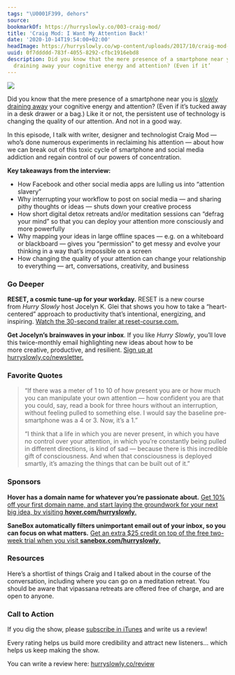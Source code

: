 ```yaml
---
tags: "\U0001F399, dehors"
source:
bookmarkOf: https://hurryslowly.co/003-craig-mod/
title: 'Craig Mod: I Want My Attention Back!'
date: '2020-10-14T19:54:00+02:00'
headImage: https://hurryslowly.co/wp-content/uploads/2017/10/craig-mod-1200.jpg
uuid: 0f7ddddd-783f-4055-8292-cfbc1916ebd8
description: Did you know that the mere presence of a smartphone near you is slowly
  draining away your cognitive energy and attention? (Even if it’
---
```


![](https://hurryslowly.co/wp-content/uploads/2017/10/craig-mod-1200.jpg)

Did you know that the mere presence of a smartphone near you is [slowly draining away](https://www.sciencedaily.com/releases/2017/06/170623133039.htm) your cognitive energy and attention? (Even if it’s tucked away in a desk drawer or a bag.) Like it or not, the persistent use of technology is changing the quality of our attention. And not in a good way.

In this episode, I talk with writer, designer and technologist Craig Mod — who’s done numerous experiments in reclaiming his attention — about how we can break out of this toxic cycle of smartphone and social media addiction and regain control of our powers of concentration.

**Key takeaways from the interview:**

*   How Facebook and other social media apps are lulling us into “attention slavery”
*   Why interrupting your workflow to post on social media — and sharing pithy thoughts or ideas — shuts down your creative process
*   How short digital detox retreats and/or meditation sessions can “defrag your mind” so that you can deploy your attention more consciously and more powerfully
*   Why mapping your ideas in large offline spaces — e.g. on a whiteboard or blackboard — gives you “permission” to get messy and evolve your thinking in a way that’s impossible on a screen
*   How changing the quality of your attention can change your relationship to everything — art, conversations, creativity, and business

### Go Deeper

**RESET, a cosmic tune-up for your workday.** RESET is a new course from _Hurry Slowly_ host Jocelyn K. Glei that shows you how to take a “heart-centered” approach to productivity that’s intentional, energizing, and inspiring. [Watch the 30-second trailer at reset-course.com.](https://reset-course.com/)

**Get Jocelyn’s brainwaves in your inbox**. If you like _Hurry Slowly_, you’ll love this twice-monthly email highlighting new ideas about how to be more creative, productive, and resilient. [Sign up at hurryslowly.co/newsletter.](https://hurryslowly.co/newsletter/)

### Favorite Quotes

> “If there was a meter of 1 to 10 of how present you are or how much you can manipulate your own attention — how confident you are that you could, say, read a book for three hours without an interruption, without feeling pulled to something else. I would say the baseline pre-smartphone was a 4 or 3. Now, it’s a 1.”
> 
> “I think that a life in which you are never present, in which you have no control over your attention, in which you’re constantly being pulled in different directions, is kind of sad — because there is this incredible gift of consciousness. And when that consciousness is deployed smartly, it’s amazing the things that can be built out of it.”

### Sponsors

**Hover has a domain name for whatever you’re passionate about.** [Get 10% off your first domain name, and start laying the groundwork for your next big idea, by visiting **hover.com/hurryslowly**.](http://hover.com/hurryslowly.co)

**SaneBox automatically filters unimportant email out of your inbox, so you can focus on what matters.** [Get an extra $25 credit on top of the free two-week trial when you visit **sanebox.com/hurryslowly**.](http://sanebox.com/hurryslowly)

### Resources

Here’s a shortlist of things Craig and I talked about in the course of the conversation, including where you can go on a meditation retreat. You should be aware that vipassana retreats are offered free of charge, and are open to anyone.

### Call to Action

If you dig the show, please [subscribe in iTunes](https://itunes.apple.com/us/podcast/hurry-slowly/id1272852250?mt=2&ls=1) and write us a review!

Every rating helps us build more credibility and attract new listeners… which helps us keep making the show.

You can write a review here: [hurryslowly.co/review](https://hurryslowly.co/review)
